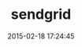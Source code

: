 ---
layout: post
title:  "sendgrid"
repo:   "stephenb/sendgrid"
date:   2015-02-18 17:24:45
gemurl: http://github.com/stephenb/sendgrid
---